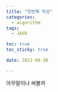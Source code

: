 ```yaml
---
title: "첫번째 작성"
categories: 
  - algorithm
tags: 
  - JAVA

toc: true
toc_sticky: true

date: 2021-09-30

---
```


아무말이나 써볼까
